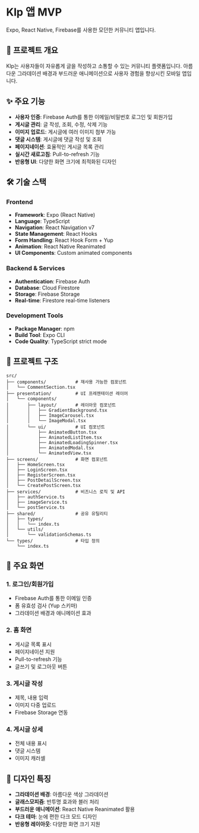 # Klp 앱 MVP

Expo, React Native, Firebase를 사용한 모던한 커뮤니티 앱입니다.

## 📱 프로젝트 개요

Klp는 사용자들이 자유롭게 글을 작성하고 소통할 수 있는 커뮤니티 플랫폼입니다.
아름다운 그라데이션 배경과 부드러운 애니메이션으로 사용자 경험을 향상시킨 모바일 앱입니다.

## ✨ 주요 기능

- **사용자 인증**: Firebase Auth를 통한 이메일/비밀번호 로그인 및 회원가입
- **게시글 관리**: 글 작성, 조회, 수정, 삭제 기능
- **이미지 업로드**: 게시글에 여러 이미지 첨부 가능
- **댓글 시스템**: 게시글에 댓글 작성 및 조회
- **페이지네이션**: 효율적인 게시글 목록 관리
- **실시간 새로고침**: Pull-to-refresh 기능
- **반응형 UI**: 다양한 화면 크기에 최적화된 디자인

## 🛠 기술 스택

### Frontend

- **Framework**: Expo (React Native)
- **Language**: TypeScript
- **Navigation**: React Navigation v7
- **State Management**: React Hooks
- **Form Handling**: React Hook Form + Yup
- **Animation**: React Native Reanimated
- **UI Components**: Custom animated components

### Backend & Services

- **Authentication**: Firebase Auth
- **Database**: Cloud Firestore
- **Storage**: Firebase Storage
- **Real-time**: Firestore real-time listeners

### Development Tools

- **Package Manager**: npm
- **Build Tool**: Expo CLI
- **Code Quality**: TypeScript strict mode

## 📁 프로젝트 구조

```
src/
├── components/           # 재사용 가능한 컴포넌트
│   └── CommentSection.tsx
├── presentation/         # UI 프레젠테이션 레이어
│   └── components/
│       ├── layout/       # 레이아웃 컴포넌트
│       │   ├── GradientBackground.tsx
│       │   ├── ImageCarousel.tsx
│       │   └── ImageModal.tsx
│       └── ui/           # UI 컴포넌트
│           ├── AnimatedButton.tsx
│           ├── AnimatedListItem.tsx
│           ├── AnimatedLoadingSpinner.tsx
│           ├── AnimatedModal.tsx
│           └── AnimatedView.tsx
├── screens/              # 화면 컴포넌트
│   ├── HomeScreen.tsx
│   ├── LoginScreen.tsx
│   ├── RegisterScreen.tsx
│   ├── PostDetailScreen.tsx
│   └── CreatePostScreen.tsx
├── services/             # 비즈니스 로직 및 API
│   ├── authService.ts
│   ├── imageService.ts
│   └── postService.ts
├── shared/               # 공유 유틸리티
│   ├── types/
│   │   └── index.ts
│   └── utils/
│       └── validationSchemas.ts
└── types/                # 타입 정의
    └── index.ts
```

## 📱 주요 화면

### 1. 로그인/회원가입

- Firebase Auth를 통한 이메일 인증
- 폼 유효성 검사 (Yup 스키마)
- 그라데이션 배경과 애니메이션 효과

### 2. 홈 화면

- 게시글 목록 표시
- 페이지네이션 지원
- Pull-to-refresh 기능
- 글쓰기 및 로그아웃 버튼

### 3. 게시글 작성

- 제목, 내용 입력
- 이미지 다중 업로드
- Firebase Storage 연동

### 4. 게시글 상세

- 전체 내용 표시
- 댓글 시스템
- 이미지 캐러셀

## 🎨 디자인 특징

- **그라데이션 배경**: 아름다운 색상 그라데이션
- **글래스모피즘**: 반투명 효과와 블러 처리
- **부드러운 애니메이션**: React Native Reanimated 활용
- **다크 테마**: 눈에 편한 다크 모드 디자인
- **반응형 레이아웃**: 다양한 화면 크기 지원
